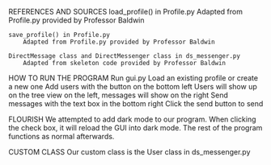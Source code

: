 REFERENCES AND SOURCES
    load_profile() in Profile.py
        Adapted from Profile.py provided by Professor Baldwin

    save_profile() in Profile.py
        Adapted from Profile.py provided by Professor Baldwin

    DirectMessage class and DirectMessenger class in ds_messenger.py
        Adapted from skeleton code provided by Professor Baldwin


HOW TO RUN THE PROGRAM
Run gui.py
Load an existing profile or create a new one
Add users with the button on the bottom left
Users will show up on the tree view on the left, messages will show on the right
Send messages with the text box in the bottom right
Click the send button to send


FLOURISH
We attempted to add dark mode to our program. When clicking the check box, it will
reload the GUI into dark mode. The rest of the program functions as normal afterwards.


CUSTOM CLASS
Our custom class is the User class in ds_messenger.py